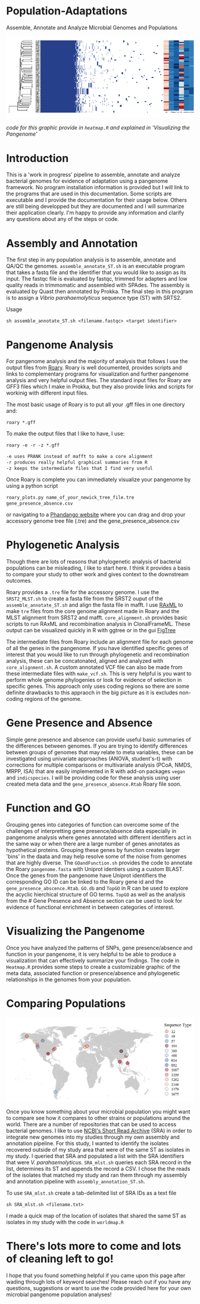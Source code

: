 # Population-Adaptations
Assemble, Annotate and Analyze Microbial Genomes and Populations

![alt text](https://github.com/meghartwick/Population-Adaptations/blob/master/heatmapped.png)

*code for this graphic provide in `heatmap.R` and explained in 'Visualizing the Pangenome'*
# Introduction

This is a 'work in progress' pipeline to assemble, annotate and analyze bacterial genomes for evidence of adaptation using a pangenome framework. No program installation information is provided but I will link to the programs that are used in this documentation. Some scripts are executable and I provide the documentation for their usage below. Others are still being developped but they are documented and I will summarize their application clearly. I'm happy to provide any information and clarify any questions about any of the steps or code. 

# Assembly and Annotation

The first step in any population analysis is to assemble, annotate and QA/QC the genomes. `assemble_annotate_ST.sh` is an executable program that takes a fastq file and the identifier that you would like to assign as its input. The fastqc file is evaluated by fastqc, trimmed for adapters and low quality reads in trimmomatic and assembled with SPAdes. The assembly is evaluated by Quast then annotated by Prokka. The final step in this program is to assign a *Vibrio parahaemolyticus* sequence type (ST) with SRTS2.

Usage
```
sh assemble_annotate_ST.sh <filename.fastqc> <target identifier> 
```

# Pangenome Analysis

For pangenome analysis and the majority of analysis that follows I use the output files from [Roary](https://sanger-pathogens.github.io/Roary/). Roary is well documented, provides scripts and links to complementary programs for visualization and further pangenome analysis and very helpful output files. The standard input files for Roary are GFF3 files which I make in Prokka, but they also provide links and scripts for workinig with different input files.  

The most basic usage of Roary is to put all your .gff files in one directory and: 

```
roary *.gff
```
To make the output files that I like to have, I use: 

```
roary -e -r -z *.gff
```
```
-e uses PRANK instead of mafft to make a core alignment
-r produces really helpful graphical summaries from R
-z keeps the intermediate files that I find very useful
```

Once Roary is complete you can immediately visualize your pangenome by using a python script 
```
roary_plots.py name_of_your_newick_tree_file.tre gene_presence_absence.csv
```
or navigating to a [Phandango website](http://jameshadfield.github.io/phandango/#/) where you can drag and drop your accessory genome tree file (.tre) and the gene_presence_absence.csv

# Phylogenetic Analysis

Though there are lots of reasons that phylogenetic analysis of bacterial populations can be misleading, I like to start here. I think it provides a basis to compare your study to other work and gives context to the downstream outcomes. 

Roary provides a `.tre` file for the accessory genome. I use the `SRST2_MLST.sh` to create a fasta file from the SRST2 ouput of the `assemble_annotate_ST.sh` and align the fasta file in mafft. I use [RAxML](https://cme.hits.org/exelixis/web/software/raxml/index.html) to make `tre` files from the core genome alignment made in Roary and the MLST alignment from SRST2 and mafft. `core_alignment.sh` provides basic scripts to run RAxML and recombination analysis in ClonalFrameML. These output can be visualized quickly in R with ggtree or in the gui [FigTree](http://tree.bio.ed.ac.uk/software/figtree/)   

The intermediate files from Roary include an alignment file for each genome of all the genes in the pangenome. If you have identified specific genes of interest that you would like to run through phylogenetic and recombination analysis, these can be concatonated, aligned and analyzed with `core_alignment.sh`. A custom annotated VCF file can also be made from these intermediate files with `make_vcf.sh`. This is very helpful is you want to perform whole genome phylogenies or look for evidence of selection in specific genes. This approach only uses coding regions so there are some definite drawbacks to this appraoch in the big picture as it is excludes non-coding regions of the genome.    

# Gene Presence and Absence

Simple gene presence and absence can provide useful basic summaries of the differences between genomes. If you are trying to identify differences between groups of genomes that may relate to meta variables, these can be investigated using univariate approaches (ANOVA, student's-t) with corrections for multiple comparisons or multivariate analysis (PCoA, NMDS, MRPP, ISA) that are easily implemented in R with add-on packages `vegan` and `indicspecies`. I will be providing code for these analysis using user created meta data and the `gene_presence_absence.Rtab` Roary file soon. 

# Function and GO

Grouping genes into categories of function can overcome some of the challenges of interpretting gene presence/absence data especially in pangenome analysis where genes annotated with different identifiers act in the same way or when there are a large number of genes annotates as hypothetical proteins. Grouping these genes by function creates larger 'bins' in the daata and may help resolve some of the noise from genomes that are highly diverse. The `GOandFunction.sh` provides the code to annotate the Roary `pangenome.fasta` with Uniprot identiers using a custom BLAST. Once the genes from the pangenome have Uniprot identifiers the corresponding GO ID can be linked to the Roary gene id and the `gene_presence_abscence.Rtab`. `GO.db` and `TopGO` in R can be used to explore the acyclic hierchical structure of GO terms. `TopGO` as well as the analysis from the # Gene Presence and Absence section can be used to look for evidence of functional enrichment in between categories of interest. 

# Visualizing the Pangenome

Once you have analyzed the patterns of SNPs, gene presence/absence and function in your pangenome, it is very helpful to be able to produce a visualization that can effectively summarize your findings. The code in `Heatmap.R` provides some steps to create a customizable graphic of the meta data, associated function or presence/absence and phylogenetic relationships in the genomes from your population. 

# Comparing Populations

![alt text](https://github.com/meghartwick/Population-Adaptations/blob/master/worldmap.png)

Once you know something about your microbial population you might want to compare see how it compares to other strains or populations around the world.  There are a number of repositories that can be used to access bacterial genomes. I like to use [NCBI's Short Read Archive](https://www.ncbi.nlm.nih.gov/sra) (SRA) in order to integrate new genomes into my studies through my own assembly and annotation pipeline. For this study, I wanted to identify the isolates recovered outside of my study area that were of the same ST as isolates in my study. I queried that SRA and populated a list with the SRA identifiers that were *V. parahaemolyticus*. `SRA_mlst.sh` queries each SRA record in the list, determines its ST and appends the record a CSV. I chose the the reads of the isolates that matched my study and ran them through my assembly and annotation pipeline with `assembly_annotation_ST.sh`. 

To use `SRA_mlst.sh` create a tab-delimited list of SRA IDs as a text file

```
sh SRA_mlst.sh <filename.txt>
```

I made a quick map of the location of isolates that shared the same ST as isolates in my study with the code in `worldmap.R`


# There's lots more to come and lots of cleaning left to go!
I hope that you found something helpful if you came upon this page after wading through lots of keyword searches!
Please reach out if you have any questions, suggestions or want to use the code provided here for your own microbial pangenome population analyses!





